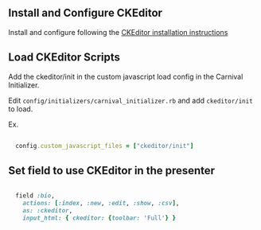 
## Install and Configure CKEditor
Install and configure following the [CKEditor installation instructions](https://github.com/galetahub/ckeditor#installation)

## Load CKEditor Scripts

Add the ckeditor/init in the custom javascript load config in the Carnival Initializer.

Edit `config/initializers/carnival_initializer.rb` and add `ckeditor/init` to load.

Ex.

```ruby

  config.custom_javascript_files = ["ckeditor/init"]
```

## Set field to use CKEditor in the presenter

```ruby

  field :bio,
    actions: [:index, :new, :edit, :show, :csv],
    as: :ckeditor,
    input_html: { ckeditor: {toolbar: 'Full'} }

```
